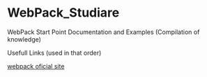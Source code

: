 # WebPack_Studiare
WebPack Start Point Documentation and Examples (Compilation of knowledge)

Usefull Links (used in that order)

[webpack oficial site](http://webpack.github.io/)
